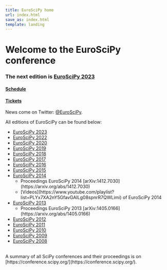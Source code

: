 ```yaml
---
title: EuroSciPy home
url: index.html
save_as: index.html
template: landing
---
```


# Welcome to the EuroSciPy conference

### The next edition is [EuroSciPy 2023](/2023/)

#### [Schedule](/2023/schedule.html)

#### [Tickets](/2023/tickets.html)

News come on Twitter: [@EuroSciPy](https://twitter.com/EuroSciPy).

All editions of EuroSciPy can be found below:

* [EuroSciPy 2023](/2023/)
* [EuroSciPy 2022](/2022/)
* [EuroSciPy 2020](/2020/)
* [EuroSciPy 2019](https://www.euroscipy.org/2019/)
* [EuroSciPy 2018](https://www.euroscipy.org/2018/)
* [EuroSciPy 2017](https://www.euroscipy.org/2017/)
* [EuroSciPy 2016](https://www.euroscipy.org/2016/)
* [EuroSciPy 2015](https://www.euroscipy.org/2015/)
* [EuroSciPy 2014](https://www.euroscipy.org/2014/)
  <ul>
  <li>Proceedings EuroSciPy 2014 [arXiv:1412.7030](https://arxiv.org/abs/1412.7030)</li>
  <li>[Videos](https://www.youtube.com/playlist?list=PLYx7XA2nY5GfavGAILg08spnrR7QWLimi)
  of EuroSciPy 2014</li>
  </ul>
* [EuroSciPy 2013](https://www.euroscipy.org/2013/)
  <ul>
  <li>Proceedings EuroSciPy 2013 [arXiv:1405.0166](https://arxiv.org/abs/1405.0166)</li>
  </ul>
* [EuroSciPy 2012](http://archive.euroscipy.org/conference/euroscipy2012)
* [EuroSciPy 2011](http://archive.euroscipy.org/conference/euroscipy2011)
* [EuroSciPy 2010](http://archive.euroscipy.org/conference/euroscipy2010)
* [EuroSciPy 2009](http://archive.euroscipy.org/conference/euroscipy2009)
* [EuroSciPy 2008](http://archive.euroscipy.org/conference/euroscipy2008)

<br />
A summary of all SciPy conferences and their proceedings is on
[https://conference.scipy.org/](https://conference.scipy.org/).
